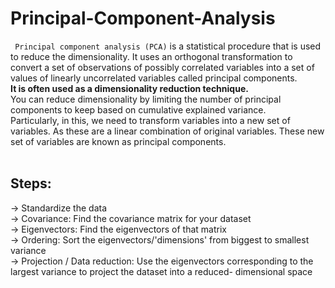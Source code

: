 # Principal-Component-Analysis

``` Principal component analysis (PCA)```  is a statistical procedure that is used to reduce the dimensionality. It uses an orthogonal transformation to convert a set of observations of possibly correlated variables into a set of values of linearly uncorrelated variables called principal components.<br> 
<b> It is often used as a dimensionality reduction technique.<br></b>
You can reduce dimensionality by limiting the number of principal components to keep based on cumulative explained variance.<br>
Particularly, in this, we need to transform variables into a new set of variables. As these are a linear combination of original variables. These new set of variables are known as principal components.
<br>
<br>

## Steps:<br>
-> Standardize the data<br>
-> Covariance: Find the covariance matrix for your dataset<br>
-> Eigenvectors: Find the eigenvectors of that matrix <br>
-> Ordering: Sort the eigenvectors/'dimensions' from biggest to smallest variance <br>
-> Projection / Data reduction: Use the eigenvectors corresponding to the largest variance to project the dataset into a reduced- dimensional space <br>
